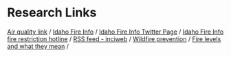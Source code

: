 # Research Links


[Air quality link](https://airnow.gov/) / 
[Idaho Fire Info](http://www.idahofireinfo.com/search/label/Eastern) / 
[Idaho Fire Info Twitter Page](https://twitter.com/Idahofireinfo/lists/idaho-fire-information) /
[Idaho Fire Info fire restriction hotline](1-844-433-4737) / 
[RSS feed - inciweb](https://inciweb.nwcg.gov/feeds/rss/articles/incident/3874/) /
[Wildfire prevention](http://www.redcross.org/get-help/how-to-prepare-for-emergencies/types-of-emergencies/wildfire/how-to-prevent-wildfires) /
[Fire levels and what they mean](https://www.fs.usda.gov/detail/inyo/home/?cid=stelprdb5173311) /
